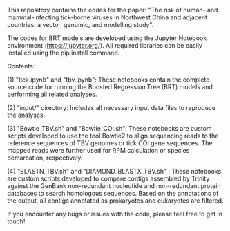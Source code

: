 This repository contains the codes for the paper: "The risk of human- and mammal-infecting tick-borne viruses in Northwest China and adjacent countries: a vector, genomic, and modelling study".

The codes for BRT models are developed using the Jupyter Notebook environment (https://jupyter.org/). All required libraries can be easily installed using the pip install command.

Contents:

(1) "tick.ipynb" and "tbv.ipynb": These notebooks contain the complete source code for running the Boosted Regression Tree (BRT) models and performing all related analyses.

(2) "input/" directory: Includes all necessary input data files to reproduce the analyses.

(3) "Bowtie_TBV.sh" and "Bowtie_COI.sh": These notebooks are custom scripts developed to use the tool Bowtie2 to align sequencing reads to the reference sequences of TBV genomes or tick COI gene sequences. The mapped reads were further used for RPM calculation or species demarcation, respectively.

(4) "BLASTN_TBV.sh" and "DIAMOND_BLASTX_TBV.sh" : These notebooks are custom scripts developed to compare contigs assembled by Trinity against the GenBank non-redundant nucleotide and non-redundant protein databases to search homologous sequences. Based on the annotations of the output, all contigs annotated as prokaryotes and eukaryotes are filtered. 

If you encounter any bugs or issues with the code, please feel free to get in touch!
